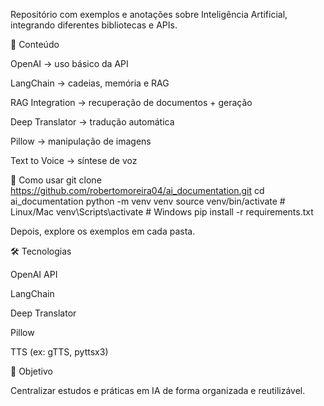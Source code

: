 Repositório com exemplos e anotações sobre Inteligência Artificial, integrando diferentes bibliotecas e APIs.

📂 Conteúdo

OpenAI → uso básico da API

LangChain → cadeias, memória e RAG

RAG Integration → recuperação de documentos + geração

Deep Translator → tradução automática

Pillow → manipulação de imagens

Text to Voice → síntese de voz

🚀 Como usar
git clone https://github.com/robertomoreira04/ai_documentation.git
cd ai_documentation
python -m venv venv
source venv/bin/activate  # Linux/Mac
venv\Scripts\activate     # Windows
pip install -r requirements.txt


Depois, explore os exemplos em cada pasta.

🛠️ Tecnologias

OpenAI API

LangChain

Deep Translator

Pillow

TTS (ex: gTTS, pyttsx3)

📌 Objetivo

Centralizar estudos e práticas em IA de forma organizada e reutilizável.
